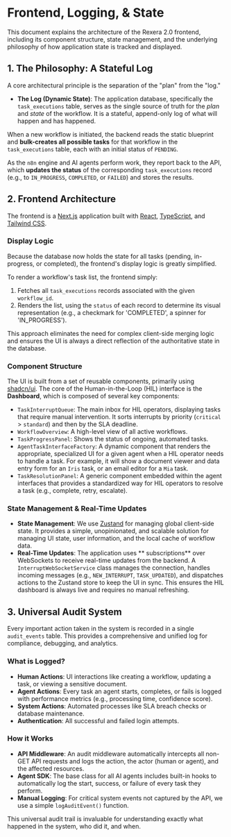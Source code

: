# Frontend, Logging, & State

This document explains the architecture of the Rexera 2.0 frontend, including its component structure, state management, and the underlying philosophy of how application state is tracked and displayed.

## 1. The Philosophy: A Stateful Log

A core architectural principle is the separation of the "plan" from the "log."

*   **The Log (Dynamic State)**: The application database, specifically the `task_executions` table, serves as the single source of truth for the *plan* and *state* of the workflow. It is a stateful, append-only log of what will happen and has happened.

When a new workflow is initiated, the backend reads the static blueprint and **bulk-creates all possible tasks** for that workflow in the `task_executions` table, each with an initial status of `PENDING`.

As the `n8n` engine and AI agents perform work, they report back to the API, which **updates the status** of the corresponding `task_executions` record (e.g., to `IN_PROGRESS`, `COMPLETED`, or `FAILED`) and stores the results.

## 2. Frontend Architecture

The frontend is a [Next.js](https://nextjs.org/) application built with [React](https://react.dev/), [TypeScript](https://www.typescriptlang.org/), and [Tailwind CSS](https://tailwindcss.com/).

### Display Logic

Because the database now holds the state for all tasks (pending, in-progress, or completed), the frontend's display logic is greatly simplified.

To render a workflow's task list, the frontend simply:
1.  Fetches all `task_executions` records associated with the given `workflow_id`.
2.  Renders the list, using the `status` of each record to determine its visual representation (e.g., a checkmark for 'COMPLETED', a spinner for 'IN_PROGRESS').

This approach eliminates the need for complex client-side merging logic and ensures the UI is always a direct reflection of the authoritative state in the database.

### Component Structure

The UI is built from a set of reusable components, primarily using [shadcn/ui](https://ui.shadcn.com/). The core of the Human-in-the-Loop (HIL) interface is the **Dashboard**, which is composed of several key components:

*   `TaskInterruptQueue`: The main inbox for HIL operators, displaying tasks that require manual intervention. It sorts interrupts by priority (`critical` > `standard`) and then by the SLA deadline.
*   `WorkflowOverview`: A high-level view of all active workflows.
*   `TaskProgressPanel`: Shows the status of ongoing, automated tasks.
*   `AgentTaskInterfaceFactory`: A dynamic component that renders the appropriate, specialized UI for a given agent when a HIL operator needs to handle a task. For example, it will show a document viewer and data entry form for an `Iris` task, or an email editor for a `Mia` task.
*   `TaskResolutionPanel`: A generic component embedded within the agent interfaces that provides a standardized way for HIL operators to resolve a task (e.g., complete, retry, escalate).

### State Management & Real-Time Updates

*   **State Management**: We use [Zustand](https://zustand-demo.pmnd.rs/) for managing global client-side state. It provides a simple, unopinionated, and scalable solution for managing UI state, user information, and the local cache of workflow data.
*   **Real-Time Updates**: The application uses ** subscriptions** over WebSockets to receive real-time updates from the backend. A `InterruptWebSocketService` class manages the connection, handles incoming messages (e.g., `NEW_INTERRUPT`, `TASK_UPDATED`), and dispatches actions to the Zustand store to keep the UI in sync. This ensures the HIL dashboard is always live and requires no manual refreshing.

## 3. Universal Audit System

Every important action taken in the system is recorded in a single `audit_events` table. This provides a comprehensive and unified log for compliance, debugging, and analytics.

### What is Logged?

*   **Human Actions**: UI interactions like creating a workflow, updating a task, or viewing a sensitive document.
*   **Agent Actions**: Every task an agent starts, completes, or fails is logged with performance metrics (e.g., processing time, confidence score).
*   **System Actions**: Automated processes like SLA breach checks or database maintenance.
*   **Authentication**: All successful and failed login attempts.

### How it Works

*   **API Middleware**: An audit middleware automatically intercepts all non-GET API requests and logs the action, the actor (human or agent), and the affected resources.
*   **Agent SDK**: The base class for all AI agents includes built-in hooks to automatically log the start, success, or failure of every task they perform.
*   **Manual Logging**: For critical system events not captured by the API, we use a simple `logAuditEvent()` function.

This universal audit trail is invaluable for understanding exactly what happened in the system, who did it, and when.